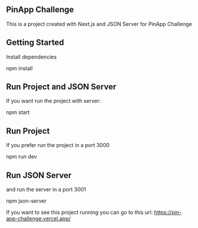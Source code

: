## PinApp Challenge
This is a project created with Next.js and JSON Server for PinApp Challenge


## Getting Started
Install dependencies

npm install


## Run Project and JSON Server
If you want run the project with server:

npm start


## Run Project
If you prefer run the project in a port 3000 

npm run dev


## Run JSON Server
and run the server in a port 3001

npm json-server


If you want to see this project running you can go to this url: https://pin-app-challenge.vercel.app/
